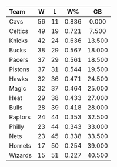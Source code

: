 | Team                             |  W  |  L  |  W%   |   GB   |
|:---------------------------------|:---:|:---:|:-----:|:------:|
| [](/r/clevelandcavs) Cavs        | 56  | 11  | 0.836 | 0.000  |
| [](/r/bostonceltics) Celtics     | 49  | 19  | 0.721 | 7.500  |
| [](/r/nyknicks) Knicks           | 42  | 24  | 0.636 | 13.500 |
| [](/r/mkebucks) Bucks            | 38  | 29  | 0.567 | 18.000 |
| [](/r/pacers) Pacers             | 37  | 29  | 0.561 | 18.500 |
| [](/r/detroitpistons) Pistons    | 37  | 31  | 0.544 | 19.500 |
| [](/r/atlantahawks) Hawks        | 32  | 36  | 0.471 | 24.500 |
| [](/r/orlandomagic) Magic        | 32  | 37  | 0.464 | 25.000 |
| [](/r/heat) Heat                 | 29  | 38  | 0.433 | 27.000 |
| [](/r/chicagobulls) Bulls        | 28  | 39  | 0.418 | 28.000 |
| [](/r/torontoraptors) Raptors    | 24  | 44  | 0.353 | 32.500 |
| [](/r/sixers) Philly             | 23  | 44  | 0.343 | 33.000 |
| [](/r/gonets) Nets               | 23  | 45  | 0.338 | 33.500 |
| [](/r/charlottehornets) Hornets  | 17  | 50  | 0.254 | 39.000 |
| [](/r/washingtonwizards) Wizards | 15  | 51  | 0.227 | 40.500 |